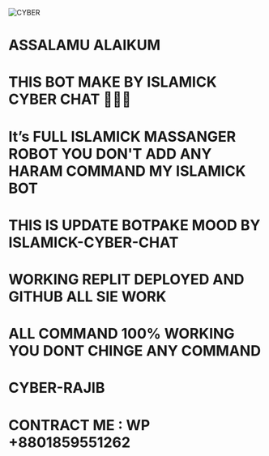 ![CYBER](https://i.postimg.cc/ZqzkYwxv/received-1179986086568273.jpg)

# ASSALAMU ALAIKUM 
# THIS BOT MAKE BY ISLAMICK CYBER CHAT 🤗💜✨
# It’s FULL ISLAMICK MASSANGER ROBOT YOU DON'T ADD ANY HARAM COMMAND MY ISLAMICK BOT
# THIS IS UPDATE BOTPAKE MOOD BY ISLAMICK-CYBER-CHAT
# WORKING REPLIT DEPLOYED AND GITHUB ALL SIE WORK
# ALL COMMAND 100% WORKING YOU DONT CHINGE ANY COMMAND
# CYBER-RAJIB
# CONTRACT ME : WP +8801859551262

